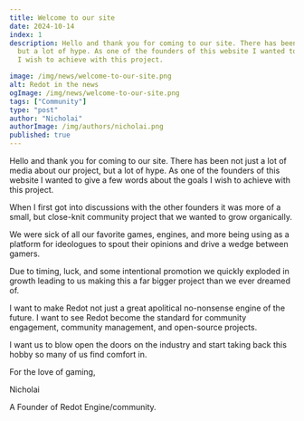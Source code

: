 ```yaml
---
title: Welcome to our site
date: 2024-10-14
index: 1
description: Hello and thank you for coming to our site. There has been not just a lot of media about our project, 
  but a lot of hype. As one of the founders of this website I wanted to give a few words about the goals 
  I wish to achieve with this project.

image: /img/news/welcome-to-our-site.png
alt: Redot in the news
ogImage: /img/news/welcome-to-our-site.png
tags: ["Community"]
type: "post"
author: "Nicholai"
authorImage: /img/authors/nicholai.png
published: true
---
```


Hello and thank you for coming to our site. There has been not just a lot of media about our project, 
but a lot of hype. As one of the founders of this website I wanted to give a few words about the goals 
I wish to achieve with this project.

When I first got into discussions with the other founders it was more of a small, but close-knit 
community project that we wanted to grow organically.

We were sick of all our favorite games, engines, and more being using as a platform for ideologues 
to spout their opinions and drive a wedge between gamers.

Due to timing, luck, and some intentional promotion we quickly exploded in growth leading to us 
making this a far bigger project than we ever dreamed of.

I want to make Redot not just a great apolitical no-nonsense engine of the future. I want to see 
Redot become the standard for community engagement, community management, and open-source projects.

I want us to blow open the doors on the industry and start taking back this hobby so many of us 
find comfort in.

For the love of gaming,

Nicholai

A Founder of Redot Engine/community.